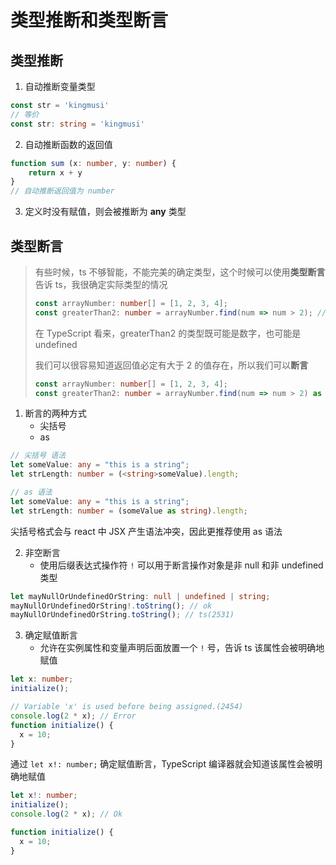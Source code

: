 # 类型推断和类型断言

## 类型推断

1. 自动推断变量类型

```typescript
const str = 'kingmusi'
// 等价
const str: string = 'kingmusi'
```

2. 自动推断函数的返回值

```typescript
function sum (x: number, y: number) {
  	return x + y
}
// 自动推断返回值为 number
```

3. 定义时没有赋值，则会被推断为 **any** 类型

## 类型断言

> 有些时候，ts 不够智能，不能完美的确定类型，这个时候可以使用**类型断言**告诉 ts，我很确定实际类型的情况
>
> ```typescript
> const arrayNumber: number[] = [1, 2, 3, 4];
> const greaterThan2: number = arrayNumber.find(num => num > 2); // 提示 ts(2322)
> ```
>
> 在 TypeScript 看来，greaterThan2 的类型既可能是数字，也可能是 undefined
>
> 我们可以很容易知道返回值必定有大于 2 的值存在，所以我们可以**断言**
>
> ```typescript
> const arrayNumber: number[] = [1, 2, 3, 4];
> const greaterThan2: number = arrayNumber.find(num => num > 2) as number;
> ```

1. 断言的两种方式
   - 尖括号
   - as

```typescript
// 尖括号 语法
let someValue: any = "this is a string";
let strLength: number = (<string>someValue).length;

// as 语法
let someValue: any = "this is a string";
let strLength: number = (someValue as string).length;
```

尖括号格式会与 react 中 JSX 产生语法冲突，因此更推荐使用 as 语法

2. 非空断言
   - 使用后缀表达式操作符 `!` 可以用于断言操作对象是非 null 和非 undefined 类型

```typescript
let mayNullOrUndefinedOrString: null | undefined | string;
mayNullOrUndefinedOrString!.toString(); // ok
mayNullOrUndefinedOrString.toString(); // ts(2531)
```

3. 确定赋值断言
   - 允许在实例属性和变量声明后面放置一个 `!` 号，告诉 ts 该属性会被明确地赋值

```typescript
let x: number;
initialize();

// Variable 'x' is used before being assigned.(2454)
console.log(2 * x); // Error
function initialize() {
  x = 10;
}
```

通过 `let x!: number;` 确定赋值断言，TypeScript 编译器就会知道该属性会被明确地赋值

```typescript
let x!: number;
initialize();
console.log(2 * x); // Ok

function initialize() {
  x = 10;
}
```

